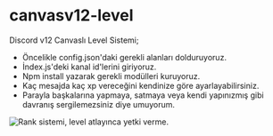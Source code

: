 # canvasv12-level
Discord v12 Canvaslı Level Sistemi;

- Öncelikle config.json'daki gerekli alanları dolduruyoruz.
- İndex.js'deki kanal id'lerini giriyoruz.
- Npm install yazarak gerekli modülleri kuruyoruz.
- Kaç mesajda kaç xp vereceğini kendinize göre ayarlayabilirsiniz.
- Parayla başkalarına yapmaya, satmaya veya kendi yapınızmış gibi davranış sergilemezsiniz diye umuyorum.

<p align="left"> <img src="https://cdn.discordapp.com/attachments/822763553119141888/824920931574480936/unknown.png" alt="Rank sistemi, level atlayınca yetki verme." /> </p>
